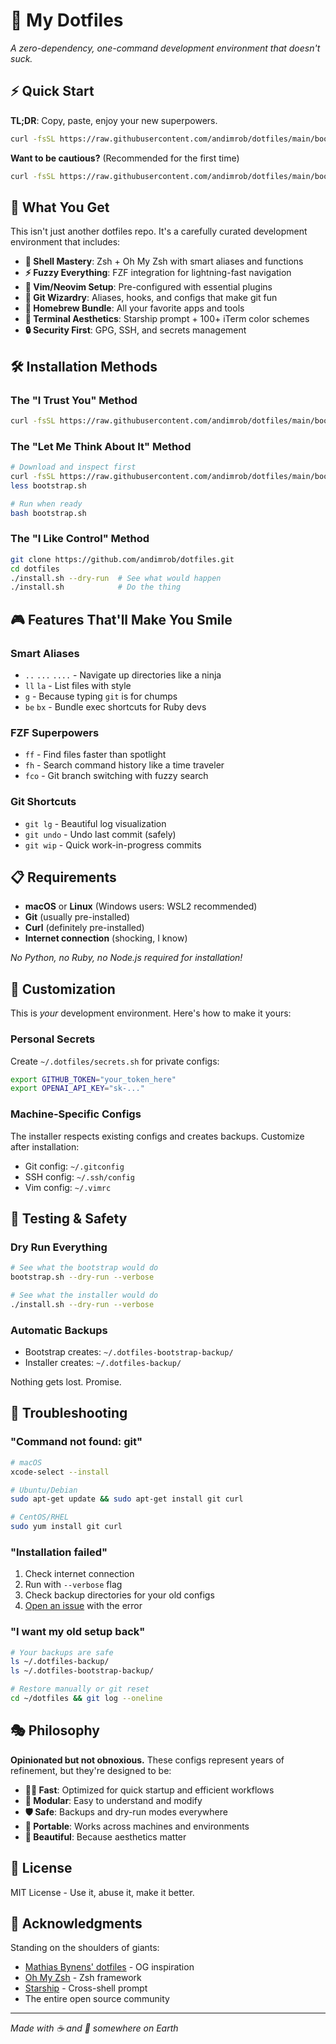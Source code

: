 # 🚀 My Dotfiles

*A zero-dependency, one-command development environment that doesn't suck.*

## ⚡ Quick Start

**TL;DR**: Copy, paste, enjoy your new superpowers.

```bash
curl -fsSL https://raw.githubusercontent.com/andimrob/dotfiles/main/bootstrap.sh | bash
```

**Want to be cautious?** (Recommended for the first time)
```bash
curl -fsSL https://raw.githubusercontent.com/andimrob/dotfiles/main/bootstrap.sh | bash -s -- --interactive
```

## 🎯 What You Get

This isn't just another dotfiles repo. It's a carefully curated development environment that includes:

- **🐚 Shell Mastery**: Zsh + Oh My Zsh with smart aliases and functions
- **⚡ Fuzzy Everything**: FZF integration for lightning-fast navigation
- **🎨 Vim/Neovim Setup**: Pre-configured with essential plugins
- **🔧 Git Wizardry**: Aliases, hooks, and configs that make git fun
- **🍺 Homebrew Bundle**: All your favorite apps and tools
- **🌈 Terminal Aesthetics**: Starship prompt + 100+ iTerm color schemes
- **🔒 Security First**: GPG, SSH, and secrets management

## 🛠️ Installation Methods

### The "I Trust You" Method
```bash
curl -fsSL https://raw.githubusercontent.com/andimrob/dotfiles/main/bootstrap.sh | bash
```

### The "Let Me Think About It" Method
```bash
# Download and inspect first
curl -fsSL https://raw.githubusercontent.com/andimrob/dotfiles/main/bootstrap.sh > bootstrap.sh
less bootstrap.sh

# Run when ready
bash bootstrap.sh
```

### The "I Like Control" Method
```bash
git clone https://github.com/andimrob/dotfiles.git
cd dotfiles
./install.sh --dry-run  # See what would happen
./install.sh            # Do the thing
```

## 🎮 Features That'll Make You Smile

### Smart Aliases
- `..` `...` `....` - Navigate up directories like a ninja
- `ll` `la` - List files with style
- `g` - Because typing `git` is for chumps
- `be` `bx` - Bundle exec shortcuts for Ruby devs

### FZF Superpowers
- `ff` - Find files faster than spotlight
- `fh` - Search command history like a time traveler
- `fco` - Git branch switching with fuzzy search

### Git Shortcuts
- `git lg` - Beautiful log visualization
- `git undo` - Undo last commit (safely)
- `git wip` - Quick work-in-progress commits

## 📋 Requirements

- **macOS** or **Linux** (Windows users: WSL2 recommended)
- **Git** (usually pre-installed)
- **Curl** (definitely pre-installed)
- **Internet connection** (shocking, I know)

*No Python, no Ruby, no Node.js required for installation!*

## 🔧 Customization

This is *your* development environment. Here's how to make it yours:

### Personal Secrets
Create `~/.dotfiles/secrets.sh` for private configs:
```bash
export GITHUB_TOKEN="your_token_here"
export OPENAI_API_KEY="sk-..."
```

### Machine-Specific Configs
The installer respects existing configs and creates backups. Customize after installation:
- Git config: `~/.gitconfig`
- SSH config: `~/.ssh/config`
- Vim config: `~/.vimrc`

## 🧪 Testing & Safety

### Dry Run Everything
```bash
# See what the bootstrap would do
bootstrap.sh --dry-run --verbose

# See what the installer would do
./install.sh --dry-run --verbose
```

### Automatic Backups
- Bootstrap creates: `~/.dotfiles-bootstrap-backup/`
- Installer creates: `~/.dotfiles-backup/`

Nothing gets lost. Promise.

## 🚨 Troubleshooting

### "Command not found: git"
```bash
# macOS
xcode-select --install

# Ubuntu/Debian
sudo apt-get update && sudo apt-get install git curl

# CentOS/RHEL
sudo yum install git curl
```

### "Installation failed"
1. Check internet connection
2. Run with `--verbose` flag
3. Check backup directories for your old configs
4. [Open an issue](https://github.com/andimrob/dotfiles/issues) with the error

### "I want my old setup back"
```bash
# Your backups are safe
ls ~/.dotfiles-backup/
ls ~/.dotfiles-bootstrap-backup/

# Restore manually or git reset
cd ~/dotfiles && git log --oneline
```

## 🎭 Philosophy

**Opinionated but not obnoxious.** These configs represent years of refinement, but they're designed to be:

- **🏃‍♂️ Fast**: Optimized for quick startup and efficient workflows
- **🔧 Modular**: Easy to understand and modify
- **🛡️ Safe**: Backups and dry-run modes everywhere
- **📱 Portable**: Works across machines and environments
- **🎨 Beautiful**: Because aesthetics matter

## 📜 License

MIT License - Use it, abuse it, make it better.

## 🙏 Acknowledgments

Standing on the shoulders of giants:
- [Mathias Bynens' dotfiles](https://github.com/mathiasbynens/dotfiles) - OG inspiration
- [Oh My Zsh](https://ohmyz.sh/) - Zsh framework
- [Starship](https://starship.rs/) - Cross-shell prompt
- The entire open source community

---

*Made with ☕ and 🎵 somewhere on Earth*
